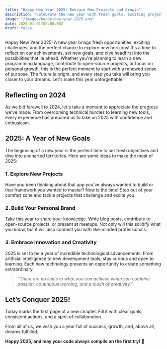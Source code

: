```yaml
---
title: "Happy New Year 2025: Embrace New Projects and Growth"
description: "Celebrate the new year with fresh goals, exciting projects, and continuous learning."
image: "/images/happy-new-year-2025.png"
date: 2025-01-01T05:00:00Z
draft: false
---
```

Happy New Year 2025! A new year brings fresh opportunities, exciting challenges, and the perfect chance to explore new horizons! It's a time to reflect on our achievements, set new goals, and dive headfirst into the possibilities that lie ahead. Whether you're planning to learn a new programming language, contribute to open-source projects, or focus on personal growth, this is the perfect moment to start with a renewed sense of purpose. The future is bright, and every step you take will bring you closer to your dreams. Let's make this year unforgettable!

## Reflecting on 2024  
As we bid farewell to 2024, let's take a moment to appreciate the progress we've made. From overcoming technical hurdles to learning new tools, every experience has prepared us to take on 2025 with confidence and enthusiasm.  

## 2025: A Year of New Goals 
The beginning of a new year is the perfect time to set fresh objectives and dive into uncharted territories. Here are some ideas to make the most of 2025:  

### 1. Explore New Projects
Have you been thinking about that app you've always wanted to build or that framework you wanted to master? Now is the time! Step out of your comfort zone and tackle projects that challenge and excite you.  

### 2. Build Your Personal Brand
Take this year to share your knowledge. Write blog posts, contribute to open-source projects, or present at meetups. Not only will this solidify what you know, but it will also connect you with like-minded professionals.  

### 3. Embrace Innovation and Creativity
2025 is set to be a year of incredible technological advancements. From artificial intelligence to new development tools, stay curious and open to learning. Each new technology presents an opportunity to create something extraordinary.  

> _“There are no limits to what you can achieve when you combine passion, continuous learning, and a touch of creativity.”_  

## Let’s Conquer 2025! 
Today marks the first page of a new chapter. Fill it with clear goals, consistent actions, and a spirit of collaboration.  

From all of us, we wish you a year full of success, growth, and, above all, dreams fulfilled.  

**Happy 2025, and may your code always compile on the first try!** 🎉  
